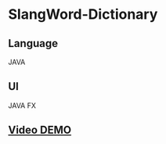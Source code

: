 # SlangWord-Dictionary
## Language
JAVA
## UI
JAVA FX
## [Video DEMO](https://www.youtube.com/watch?v=DTrabEYBihM)

